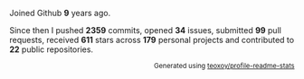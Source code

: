 Joined Github **9** years ago.

Since then I pushed **2359** commits, opened **34** issues, submitted **99** pull requests, received **611** stars across **179** personal projects and contributed to **22** public repositories.

<p align="right"><sub>Generated using <a href="https://github.com/marketplace/actions/profile-readme-stats">teoxoy/profile-readme-stats</a></sub></p>
